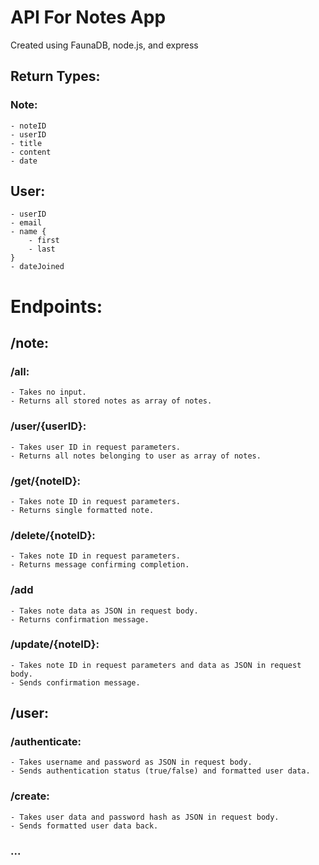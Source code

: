 # API For Notes App

Created using FaunaDB, node.js, and express

## Return Types:
### Note:
    - noteID
    - userID
    - title
    - content
    - date
## User:
    - userID
    - email
    - name {
        - first
        - last
    }
    - dateJoined

# Endpoints:
## /note:
### /all:
    - Takes no input.
    - Returns all stored notes as array of notes.
### /user/{userID}:
    - Takes user ID in request parameters.
    - Returns all notes belonging to user as array of notes.
### /get/{noteID}:
    - Takes note ID in request parameters.
    - Returns single formatted note.
### /delete/{noteID}:
    - Takes note ID in request parameters.
    - Returns message confirming completion.
### /add
    - Takes note data as JSON in request body.
    - Returns confirmation message.
### /update/{noteID}:
    - Takes note ID in request parameters and data as JSON in request body.
    - Sends confirmation message.
## /user:
### /authenticate:
    - Takes username and password as JSON in request body.
    - Sends authentication status (true/false) and formatted user data.
### /create:
    - Takes user data and password hash as JSON in request body.
    - Sends formatted user data back.
### ...
